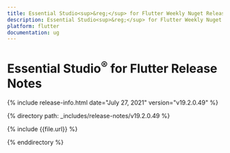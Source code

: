 ```yaml
---
title: Essential Studio<sup>&reg;</sup> for Flutter Weekly Nuget Release Release Notes  
description: Essential Studio<sup>&reg;</sup> for Flutter Weekly Nuget Release Release Notes  
platform: flutter
documentation: ug
---
```


# Essential Studio<sup>&reg;</sup> for Flutter  Release Notes  

{% include release-info.html date="July 27, 2021"  version="v19.2.0.49" %} 


{% directory path: _includes/release-notes/v19.2.0.49
 %}

{% include {{file.url}} %}

{% enddirectory %}